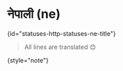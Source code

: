 # नेपाली (ne)
{id="statuses-http-statuses-ne-title"}



> All lines are translated 😊
>
{style="note"}

